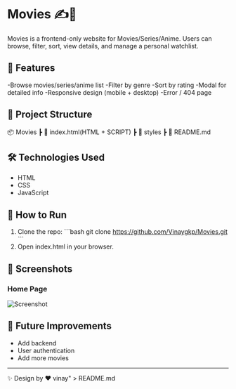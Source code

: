 # Movies ✍️🤖

Movies is a frontend-only website for Movies/Series/Anime. Users can browse, filter, sort, view details, and manage a personal watchlist.

## 🚀 Features

-Browse movies/series/anime list
-Filter by genre
-Sort by rating
-Modal for detailed info
-Responsive design (mobile + desktop)
-Error / 404 page

## 📂 Project Structure
📦 Movies
 ┣ 📂 index.html(HTML + SCRIPT)
 ┣ 📂 styles
 ┣ 📜 README.md

## 🛠️ Technologies Used
- HTML  
- CSS  
- JavaScript

## 🔧 How to Run
1. Clone the repo:
   \`\`\`bash
   git clone  https://github.com/Vinaygkp/Movies.git
   \`\`\`
2. Open index.html in your browser.  

## 📸 Screenshots
### Home Page
![Screenshot](img1.png/)
 

## 📌 Future Improvements
- Add backend 
- User authentication  
- Add more movies 

---

✨ Design by ❤️ vinay" > README.md
